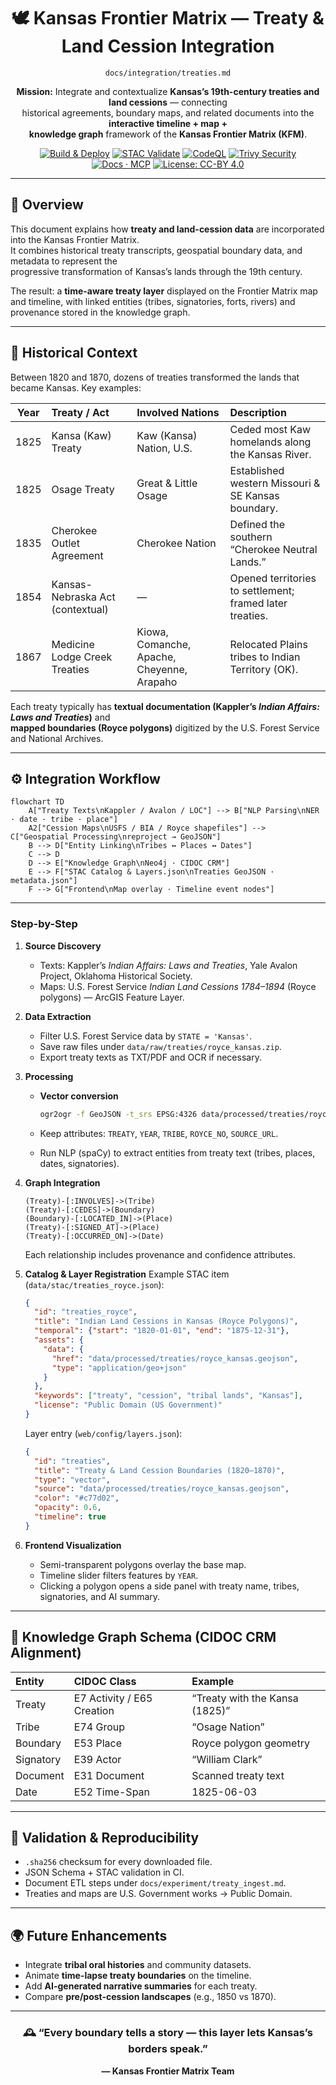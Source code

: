 <div align="center">

# 🕊️ Kansas Frontier Matrix — Treaty & Land Cession Integration  
`docs/integration/treaties.md`

**Mission:** Integrate and contextualize **Kansas’s 19th-century treaties and land cessions** — connecting  
historical agreements, boundary maps, and related documents into the **interactive timeline + map +  
knowledge graph** framework of the **Kansas Frontier Matrix (KFM)**.

[![Build & Deploy](https://github.com/bartytime4life/Kansas-Frontier-Matrix/actions/workflows/site.yml/badge.svg)](../../.github/workflows/site.yml)
[![STAC Validate](https://github.com/bartytime4life/Kansas-Frontier-Matrix/actions/workflows/stac-validate.yml/badge.svg)](../../.github/workflows/stac-validate.yml)
[![CodeQL](https://github.com/bartytime4life/Kansas-Frontier-Matrix/actions/workflows/codeql.yml/badge.svg)](../../.github/workflows/codeql.yml)
[![Trivy Security](https://github.com/bartytime4life/Kansas-Frontier-Matrix/actions/workflows/trivy.yml/badge.svg)](../../.github/workflows/trivy.yml)
[![Docs · MCP](https://img.shields.io/badge/Docs-MCP-blue)](../)
[![License: CC-BY 4.0](https://img.shields.io/badge/License-CC--BY%204.0-green)](../../LICENSE)

</div>

---

## 📜 Overview

This document explains how **treaty and land-cession data** are incorporated into the Kansas Frontier Matrix.  
It combines historical treaty transcripts, geospatial boundary data, and metadata to represent the  
progressive transformation of Kansas’s lands through the 19th century.  

The result: a **time-aware treaty layer** displayed on the Frontier Matrix map and timeline, with linked
entities (tribes, signatories, forts, rivers) and provenance stored in the knowledge graph.

---

## 🧭 Historical Context

Between 1820 and 1870, dozens of treaties transformed the lands that became Kansas. Key examples:

| Year | Treaty / Act | Involved Nations | Description |
|:----:|:--------------|:----------------|:-------------|
| 1825 | Kansa (Kaw) Treaty | Kaw (Kansa) Nation, U.S. | Ceded most Kaw homelands along the Kansas River. |
| 1825 | Osage Treaty | Great & Little Osage | Established western Missouri & SE Kansas boundary. |
| 1835 | Cherokee Outlet Agreement | Cherokee Nation | Defined the southern “Cherokee Neutral Lands.” |
| 1854 | Kansas-Nebraska Act (contextual) | — | Opened territories to settlement; framed later treaties. |
| 1867 | Medicine Lodge Creek Treaties | Kiowa, Comanche, Apache, Cheyenne, Arapaho | Relocated Plains tribes to Indian Territory (OK). |

Each treaty typically has **textual documentation (Kappler’s _Indian Affairs: Laws and Treaties_)** and  
**mapped boundaries (Royce polygons)** digitized by the U.S. Forest Service and National Archives.

---

## ⚙️ Integration Workflow

```mermaid
flowchart TD
    A["Treaty Texts\nKappler / Avalon / LOC"] --> B["NLP Parsing\nNER · date · tribe · place"]
    A2["Cession Maps\nUSFS / BIA / Royce shapefiles"] --> C["Geospatial Processing\nreproject → GeoJSON"]
    B --> D["Entity Linking\nTribes ↔ Places ↔ Dates"]
    C --> D
    D --> E["Knowledge Graph\nNeo4j · CIDOC CRM"]
    E --> F["STAC Catalog & Layers.json\nTreaties GeoJSON · metadata.json"]
    F --> G["Frontend\nMap overlay · Timeline event nodes"]
````

<!-- END OF MERMAID -->

---

### Step-by-Step

1. **Source Discovery**

   * Texts: Kappler’s *Indian Affairs: Laws and Treaties*, Yale Avalon Project, Oklahoma Historical Society.
   * Maps: U.S. Forest Service *Indian Land Cessions 1784–1894* (Royce polygons) — ArcGIS Feature Layer.

2. **Data Extraction**

   * Filter U.S. Forest Service data by `STATE = 'Kansas'`.
   * Save raw files under `data/raw/treaties/royce_kansas.zip`.
   * Export treaty texts as TXT/PDF and OCR if necessary.

3. **Processing**

   * **Vector conversion**

     ```bash
     ogr2ogr -f GeoJSON -t_srs EPSG:4326 data/processed/treaties/royce_kansas.geojson royce_kansas.shp
     ```
   * Keep attributes: `TREATY`, `YEAR`, `TRIBE`, `ROYCE_NO`, `SOURCE_URL`.
   * Run NLP (spaCy) to extract entities from treaty text (tribes, places, dates, signatories).

4. **Graph Integration**

   ```text
   (Treaty)-[:INVOLVES]->(Tribe)
   (Treaty)-[:CEDES]->(Boundary)
   (Boundary)-[:LOCATED_IN]->(Place)
   (Treaty)-[:SIGNED_AT]->(Place)
   (Treaty)-[:OCCURRED_ON]->(Date)
   ```

   Each relationship includes provenance and confidence attributes.

5. **Catalog & Layer Registration**
   Example STAC item (`data/stac/treaties_royce.json`):

   ```json
   {
     "id": "treaties_royce",
     "title": "Indian Land Cessions in Kansas (Royce Polygons)",
     "temporal": {"start": "1820-01-01", "end": "1875-12-31"},
     "assets": {
       "data": {
         "href": "data/processed/treaties/royce_kansas.geojson",
         "type": "application/geo+json"
       }
     },
     "keywords": ["treaty", "cession", "tribal lands", "Kansas"],
     "license": "Public Domain (US Government)"
   }
   ```

   Layer entry (`web/config/layers.json`):

   ```json
   {
     "id": "treaties",
     "title": "Treaty & Land Cession Boundaries (1820–1870)",
     "type": "vector",
     "source": "data/processed/treaties/royce_kansas.geojson",
     "color": "#c77d02",
     "opacity": 0.6,
     "timeline": true
   }
   ```

6. **Frontend Visualization**

   * Semi-transparent polygons overlay the base map.
   * Timeline slider filters features by `YEAR`.
   * Clicking a polygon opens a side panel with treaty name, tribes, signatories, and AI summary.

---

## 🧩 Knowledge Graph Schema (CIDOC CRM Alignment)

| Entity    | CIDOC Class                | Example                        |
| :-------- | :------------------------- | :----------------------------- |
| Treaty    | E7 Activity / E65 Creation | “Treaty with the Kansa (1825)” |
| Tribe     | E74 Group                  | “Osage Nation”                 |
| Boundary  | E53 Place                  | Royce polygon geometry         |
| Signatory | E39 Actor                  | “William Clark”                |
| Document  | E31 Document               | Scanned treaty text            |
| Date      | E52 Time-Span              | 1825-06-03                     |

---

## 🧮 Validation & Reproducibility

* `.sha256` checksum for every downloaded file.
* JSON Schema + STAC validation in CI.
* Document ETL steps under `docs/experiment/treaty_ingest.md`.
* Treaties and maps are U.S. Government works → Public Domain.

---

## 🌍 Future Enhancements

* Integrate **tribal oral histories** and community datasets.
* Animate **time-lapse treaty boundaries** on the timeline.
* Add **AI-generated narrative summaries** for each treaty.
* Compare **pre/post-cession landscapes** (e.g., 1850 vs 1870).

---

<div align="center">

### 🕰️ “Every boundary tells a story — this layer lets Kansas’s borders speak.”

**— Kansas Frontier Matrix Team**

</div>
